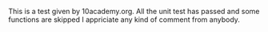 This is a test given by 10academy.org.
All the unit test has passed and some functions are skipped
I appriciate any kind of comment from anybody.
 
